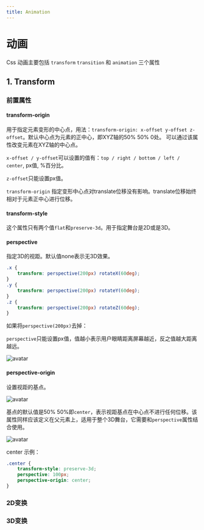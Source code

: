```yaml
---
title: Animation
---
```


# 动画

Css 动画主要包括 `transform` `transition` 和 `animation` 三个属性

## 1. Transform

### 前置属性

#### transform-origin

用于指定元素变形的中心点，用法：`transform-origin: x-offset y-offset z-offset`。默认中心点为元素的正中心，即XYZ轴的50% 50% 0处。
可以通过该属性改变元素在XYZ轴的中心点。

`x-offset / y-offset`可以设置的值有：`top / right / bottom / left / center`, px值, %百分比。

`z-offset`只能设置px值。

<notes-css-animation type='1'/>

`transform-origin` 指定变形中心点对translate位移没有影响。translate位移始终相对于元素正中心进行位移。

#### transform-style

这个属性只有两个值`flat`和`preserve-3d`。用于指定舞台是2D或是3D。

#### perspective

指定3D的视距。默认值none表示无3D效果。

```css
.x {
    transform: perspective(200px) rotateX(60deg);
}
.y {
    transform: perspective(200px) rotateY(60deg);
}
.z {
    transform: perspective(200px) rotateZ(60deg);
}
```
<notes-css-animation type='2'/>

如果将`perspective(200px)`去掉：

<notes-css-animation type='3'/>

`perspective`只能设置px值，值越小表示用户眼睛距离屏幕越近，反之值越大距离越远。

![avatar](/stage.png)

<notes-css-animation type='4'/>

#### perspective-origin

设置视距的基点。

![avatar](/stage2.png)

基点的默认值是50% 50%即`center`，表示视距基点在中心点不进行任何位移。该属性同样应该定义在父元素上，适用于整个3D舞台，它需要和`perspective`属性结合使用。

![avatar](/stage3.png)

center 示例：

```css
.center {
    transform-style: preserve-3d;
    perspective: 100px;
    perspective-origin: center;
}
```

### 2D变换

### 3D变换

